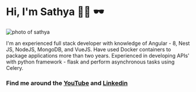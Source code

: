 # Hi, I'm Sathya 👋🏻 🕶

<img src="https://avatars.githubusercontent.com/u/36219956?s=400&u=bc38fb15511d393ff24c9fe70935527c7104f0f6&v=4" align="center"  alt="photo of sathya">




 I'm an experienced full stack developer with knowledge of Angular - 8, Nest JS, NodeJS, MongoDB, and VueJS. Have used Docker containers to package applications more than two years. Experienced in developing APIs' with python framework - flask and perform asynchronous tasks using Celery.









### Find me around the <a href="https://www.youtube.com/channel/UCAHMi6vCz4Cxr5_ILpUbvCA">YouTube</a> and <a href="https://www.linkedin.com/in/sathyanarayanan-vaithianathan/"> Linkedin</a>


